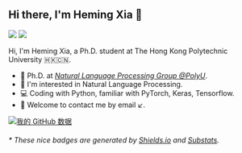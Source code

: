 ## Hi there, I'm Heming Xia 👋

[![](https://img.shields.io/badge/dynamic/json?logo=github&labelColor=495867&color=495867&label=Github&query=%24.data.totalSubs&url=https%3A%2F%2Fapi.spencerwoo.com%2Fsubstats%2F%3Fsource%3Dgithub%26queryKey%3Dhemingkx&style=flat-square)](https://github.com/hemingkx) [![](https://img.shields.io/badge/dynamic/json?logo=zhihu&logoColor=white&label=知乎&labelColor=blue&color=blue&query=%24.data.totalSubs&url=https%3A%2F%2Fapi.spencerwoo.com%2Fsubstats%2F%3Fsource%3Dzhihu%26queryKey%3Dxia-he-ming-41&style=flat-square)](https://www.zhihu.com/people/xia-he-ming-41) 

Hi, I'm Heming Xia, a Ph.D. student at The Hong Kong Polytechnic University 🇭🇰🇨🇳.

- 🍻 Ph.D. at [_Natural Language Processing Group @PolyU_](https://www4.comp.polyu.edu.hk/~cswjli/Group.html).
- 🔭 I'm interested in Natural Language Processing.
- 💻 Coding with Python, familiar with PyTorch, Keras, Tensorflow.
- 💬 Welcome to contact me by email ↙️.

[![我的 GitHub 数据](https://github-readme-stats.vercel.app/api?username=hemingkx)]()

<h6>* These nice badges are generated by <a href="https://shields.io/">Shields.io</a> and <a href="https://github.com/spencerwooo/Substats">Substats</a>.</h6>
